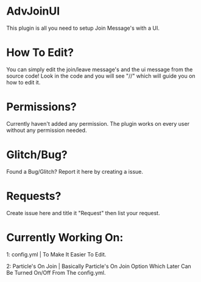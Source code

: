 # AdvJoinUI
This plugin is all you need to setup Join Message's with a UI.
# How To Edit?
You can simply edit the join/leave message's and the ui message from the source code! Look in the code and you will see "//" which will guide you on how to edit it.
# Permissions?
Currently haven't added any permission. The plugin works on every user without any permission needed.
# Glitch/Bug?
Found a Bug/Glitch? Report it here by creating a issue.
# Requests?
Create issue here and title it "Request" then list your request.
# Currently Working On:
1: config.yml | To Make It Easier To Edit.

2: Particle's On Join | Basically Particle's On Join Option Which Later Can Be Turned On/Off From The config.yml.
